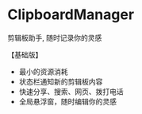 # ClipboardManager
剪辑板助手, 随时记录你的灵感

【基础版】

* 最小的资源消耗
* 状态栏通知新的剪辑板内容
* 快速分享、搜索、网页、拨打电话
* 全局悬浮窗，随时编辑你的灵感

